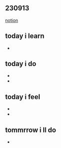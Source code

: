 ## 230913

[notion](https://glib-glitter-8ce.notion.site/SSAFY-Day-48-Django01-89bc222ac8cc438b9f0979cbf973b802?pvs=4)

## today i learn

- 

  
## today i do

- 

- 

## today i feel

- 

- 

## tommrrow i ll do

- 
